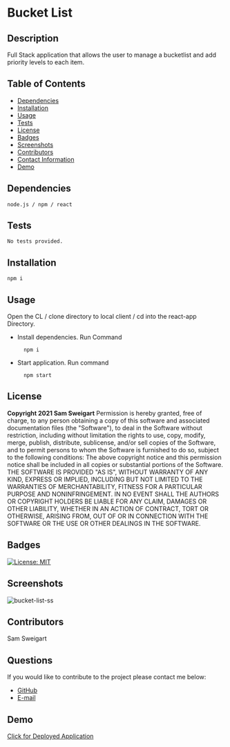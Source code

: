 # __Bucket List__
## __Description__
Full Stack application that allows the user to manage a bucketlist and add priority levels to each item.

## __Table of Contents__
* [Dependencies](#dependencies)
* [Installation](#installation)
* [Usage](#usage)
* [Tests](#tests)
* [License](#license)
* [Badges](#badges)
* [Screenshots](#screenshots)
* [Contributors](#contributors)
* [Contact Information](#questions)
* [Demo](#demo)
## __Dependencies__
    node.js / npm / react 
## __Tests__
    No tests provided.
## __Installation__
    npm i
## __Usage__
Open the CL / clone directory to local client / cd into the react-app Directory.

* Install dependencies. Run Command
    
        npm i 

* Start application. Run command

        npm start

## __License__
__Copyright 2021 Sam Sweigart__
Permission is hereby granted, free of charge, to any person obtaining a copy of this software and associated documentation files (the "Software"), to deal in the Software without restriction, including without limitation the rights to use, copy, modify, merge, publish, distribute, sublicense, and/or sell copies of the Software, and to permit persons to whom the Software is furnished to do so, subject to the following conditions:
The above copyright notice and this permission notice shall be included in all copies or substantial portions of the Software.
THE SOFTWARE IS PROVIDED "AS IS", WITHOUT WARRANTY OF ANY KIND, EXPRESS OR IMPLIED, INCLUDING BUT NOT LIMITED TO THE WARRANTIES OF MERCHANTABILITY, FITNESS FOR A PARTICULAR PURPOSE AND NONINFRINGEMENT. IN NO EVENT SHALL THE AUTHORS OR COPYRIGHT HOLDERS BE LIABLE FOR ANY CLAIM, DAMAGES OR OTHER LIABILITY, WHETHER IN AN ACTION OF CONTRACT, TORT OR OTHERWISE, ARISING FROM, OUT OF OR IN CONNECTION WITH THE SOFTWARE OR THE USE OR OTHER DEALINGS IN THE SOFTWARE.
## __Badges__
[![License: MIT](https://img.shields.io/badge/License-MIT-hotpink.svg)](https://opensource.org/licenses/MIT)
## __Screenshots__
![bucket-list-ss](https://user-images.githubusercontent.com/56444674/126366563-74deb842-7a08-4db8-9b69-25e8892eb69d.png)
## __Contributors__
Sam Sweigart
## __Questions__
If you would like to contribute to the project please contact me below: 
* [GitHub](https://github.com/gamgee-em)
* [E-mail](mailto:samuel.sweigart@gmail.com)
## __Demo__
[Click for Deployed Application](https://gamgee-em.github.io/Bucket-List/)